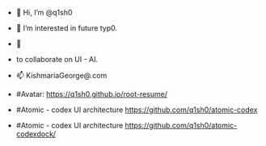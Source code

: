 - 👋 Hi, I’m @q1sh0 
- 👀 I’m interested in future typ0.
- 🌱
- to collaborate on UI - AI. 
- 📫 KishmariaGeorge@.com


- #Avatar: https://q1sh0.github.io/root-resume/
- #Atomic - codex UI architecture https://github.com/q1sh0/atomic-codex
- #Atomic - codex UI architecture https://github.com/q1sh0/atomic-codexdock/

<!---
q1sh0/q1sh3X is a ✨ special ✨ repository because its `README.md` (this file) appears on your GitHub profile.
You can click the Preview link to take a look at your changes.
--->
